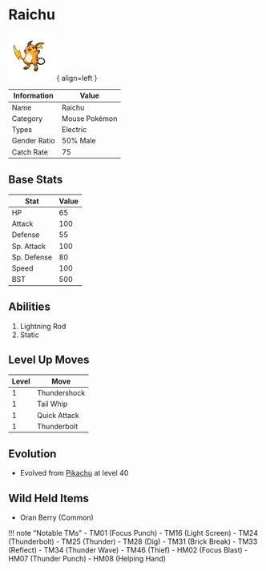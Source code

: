 # Raichu

![Raichu](../images/pokemon/26.png){ align=left }

| Information | Value |
|------------|--------|
| Name | Raichu |
| Category | Mouse Pokémon |
| Types | Electric |
| Gender Ratio | 50% Male |
| Catch Rate | 75 |

## Base Stats

| Stat | Value |
|------|-------|
| HP | 65 |
| Attack | 100 |
| Defense | 55 |
| Sp. Attack | 100 |
| Sp. Defense | 80 |
| Speed | 100 |
| BST | 500 |

## Abilities
1. Lightning Rod
2. Static

## Level Up Moves
| Level | Move |
|-------|------|
| 1 | Thundershock |
| 1 | Tail Whip |
| 1 | Quick Attack |
| 1 | Thunderbolt |

## Evolution
- Evolved from [Pikachu](025-pikachu.md) at level 40

## Wild Held Items
- Oran Berry (Common)

!!! note "Notable TMs"
    - TM01 (Focus Punch)
    - TM16 (Light Screen)
    - TM24 (Thunderbolt)
    - TM25 (Thunder)
    - TM28 (Dig)
    - TM31 (Brick Break)
    - TM33 (Reflect)
    - TM34 (Thunder Wave)
    - TM46 (Thief)
    - HM02 (Focus Blast)
    - HM07 (Thunder Punch)
    - HM08 (Helping Hand)
